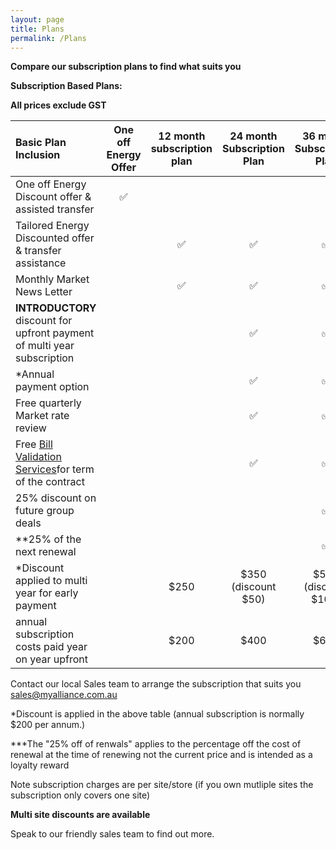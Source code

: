 ```yaml
---
layout: page
title: Plans
permalink: /Plans
---
```


<b>**Compare our subscription plans to find what suits you**</b>  

<b>Subscription Based Plans:</b>   

**All prices exclude GST**  


|    Basic Plan Inclusion                           |    One off Energy Offer          |<b>12 month subscription plan</b>| <b>24 month Subscription Plan</b> | <b>36 month Subscription Plan</b>|
| :-----------------------------------------------  | :------------------------------: | :------------------------------: | :------------------------------:  | :------------------------------: |
| One off Energy Discount offer & assisted transfer |:white_check_mark:                |                                  |                                   |                                  |                       
| Tailored Energy Discounted offer &  transfer assistance|                             |:white_check_mark:                |:white_check_mark:                 |:white_check_mark:                |
| Monthly Market News Letter                        |                                  |:white_check_mark:                |:white_check_mark:                 |:white_check_mark:                |
| <b>INTRODUCTORY </b>discount for upfront payment of multi year subscription|         |                                  |:white_check_mark:                 |:white_check_mark:                |
| *Annual payment option                            |                                  |                                  |:white_check_mark:                 |:white_check_mark:                |                          
| Free quarterly Market rate review                 |                                  |                                  |:white_check_mark:                 |:white_check_mark:                |
| Free [Bill Validation Services](https://myalliance.com.au/BV)for term of the contract||                                 |:white_check_mark:                 |:white_check_mark:                |
| 25% discount on future group deals                |                                  |                                  |                                   |:white_check_mark:                |                                            
|**25% of the next renewal                          |                                  |                                  |                                   |:white_check_mark:                |  
| *Discount applied to multi year for early payment |                                  | $250                             | $350 <br>(discount $50)           |$500<br> (discount $100)          |  
| annual subscription costs paid year on year upfront|                                 |                $200              | $400                              | $600                             |  


  Contact our local Sales team to arrange the subscription that suits you sales@myalliance.com.au

  *Discount is applied in the above table (annual subscription is normally $200 per annum.)
    
  ***The "25% off of renwals" applies to the percentage off the cost of renewal at the time of renewing not the current price and is intended as a loyalty reward  
  
  Note subscription charges are per site/store (if you own mutliple sites the subscription only covers one site)  
  
  <b>Multi site discounts are available</b>
  
  Speak to our friendly sales team to find out more.
